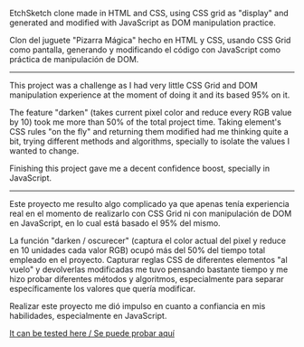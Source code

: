 EtchSketch clone made in HTML and CSS, using CSS grid as "display" and generated and modified with JavaScript
as DOM manipulation practice.

Clon del juguete "Pizarra Mágica" hecho en HTML y CSS, usando CSS Grid como pantalla, generando y modificando el código con JavaScript
como práctica de manipulación de DOM.

----------------------------------------------------------------------------

This project was a challenge as I had very little CSS Grid and DOM manipulation experience at the moment of doing it and its based 95% on it.

The feature "darken" (takes current pixel color and reduce every RGB value by 10) took me more than 50% of the total project time.
Taking element's CSS rules "on the fly" and returning them modified had me thinking quite a bit, trying different methods and algorithms, specially to isolate the values I wanted to change.

Finishing this project gave me a decent confidence boost, specially in JavaScript.

----------------------------------------------------------------------------

Este proyecto me resulto algo complicado ya que apenas tenía experiencia real en el momento de realizarlo con CSS Grid ni con manipulación de DOM en JavaScript, en lo cual está basado el 95% del mismo.

La función "darken / oscurecer" (captura el color actual del pixel y reduce en 10 unidades cada valor RGB) ocupó más del 50% del tiempo total empleado en el proyecto.
Capturar reglas CSS de diferentes elementos "al vuelo" y devolverlas modificadas me tuvo pensando bastante tiempo y me hizo probar diferentes métodos y algoritmos, especialmente para separar específicamente los valores que quería modificar.

Realizar este proyecto me dió impulso en cuanto a confiancia en mis habilidades, especialmente en JavaScript.

[It can be tested here / Se puede probar aquí](https://javier-machin.github.io/EtchSketch-PizarraMagica/)


